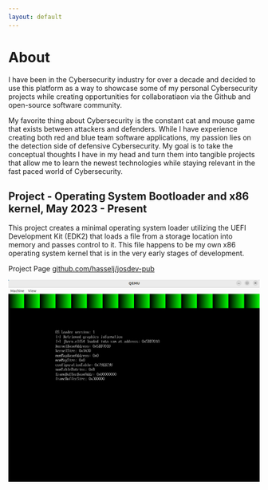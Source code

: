 ```yaml
---
layout: default
---
```


# About
I have been in the Cybersecurity industry for over a decade and decided to use this platform as a way to showcase some of my personal Cybersecurity projects while creating opportunities for collaboratiaon via the Github and open-source software community.

My favorite thing about Cybersecurity is the constant cat and mouse game that exists between attackers and defenders. While I have experience creating both red and blue team software applications, my passion lies on the detection side of defensive Cybersecurity. My goal is to take the conceptual thoughts I have in my head and turn them into tangible projects that allow me to learn the newest technologies while staying relevant in the fast paced world of Cybersecurity.

## Project - Operating System Bootloader and x86 kernel, May 2023 - Present
This project creates a minimal operating system loader utilizing the UEFI Development Kit (EDK2) that loads a file from a storage location into memory and passes control to it. This file happens to be my own x86 operating system kernel that is in the very early stages of development.

Project Page
[github.com/hasselj/josdev-pub](github.com/hasselj/josdev-pub)

![Startup](bootloader/screenshots/qemu-osloader.png)
